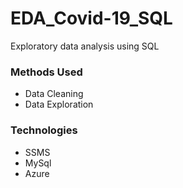 # EDA_Covid-19_SQL
Exploratory data analysis using SQL

### Methods Used
* Data Cleaning
* Data Exploration

### Technologies
* SSMS
* MySql
* Azure
